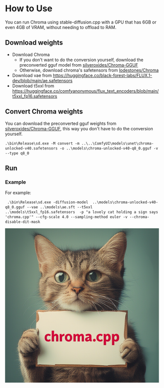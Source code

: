 # How to Use

You can run Chroma using stable-diffusion.cpp with a GPU that has 6GB or even 4GB of VRAM, without needing to offload to RAM.

## Download weights

- Download Chroma
    - If you don't want to do the conversion yourself, download the preconverted gguf model from [silveroxides/Chroma-GGUF](https://huggingface.co/silveroxides/Chroma-GGUF)
    - Otherwise, download chroma's safetensors from [lodestones/Chroma](https://huggingface.co/lodestones/Chroma)
- Download vae from https://huggingface.co/black-forest-labs/FLUX.1-dev/blob/main/ae.safetensors
- Download t5xxl from https://huggingface.co/comfyanonymous/flux_text_encoders/blob/main/t5xxl_fp16.safetensors

## Convert Chroma weights

You can download the preconverted gguf weights from [silveroxides/Chroma-GGUF](https://huggingface.co/silveroxides/Chroma-GGUF), this way you don't have to do the conversion yourself.

```
.\bin\Release\sd.exe -M convert -m ..\..\ComfyUI\models\unet\chroma-unlocked-v40.safetensors -o ..\models\chroma-unlocked-v40-q8_0.gguf -v --type q8_0
```

## Run

### Example
For example:

```
 .\bin\Release\sd.exe -diffusion-model  ..\models\chroma-unlocked-v40-q8_0.gguf --vae ..\models\ae.sft --t5xxl ..\models\t5xxl_fp16.safetensors  -p "a lovely cat holding a sign says 'chroma.cpp'" --cfg-scale 4.0 --sampling-method euler -v --chroma-disable-dit-mask
```

![](../assets/flux/chroma_v40.png)



